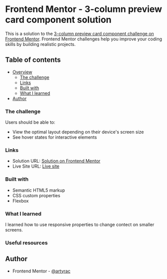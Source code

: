 # Frontend Mentor - 3-column preview card component solution

This is a solution to the [3-column preview card component challenge on Frontend Mentor](https://www.frontendmentor.io/challenges/3column-preview-card-component-pH92eAR2-). Frontend Mentor challenges help you improve your coding skills by building realistic projects. 

## Table of contents

- [Overview](#overview)
  - [The challenge](#the-challenge)
  - [Links](#links)
  - [Built with](#built-with)
  - [What I learned](#what-i-learned)
- [Author](#author)

### The challenge

Users should be able to:

- View the optimal layout depending on their device's screen size
- See hover states for interactive elements

### Links

- Solution URL: [Solution on Frontend Mentor](https://www.frontendmentor.io/solutions/responsive-3column-site-using-html-css-flexbox-J_lUHSkdv_)
- Live Site URL: [Live site](https://serene-jalebi-ab5d4a.netlify.app/)

### Built with

- Semantic HTML5 markup
- CSS custom properties
- Flexbox

### What I learned
I learned how to use responsive properties to change contect on smaller screens.

### Useful resources

## Author
- Frontend Mentor - [@artyrac](https://www.frontendmentor.io/profile/Artyrac)
